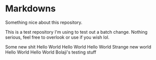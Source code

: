 # Markdowns

Something nice about this repository.

This is a test repository I'm using to test out a batch change. Nothing serious, feel free to overlook or use if you wish lol.

Some new shit
Hello World
Hello World
Hello World
Strange new world
Hello World
Hello World
Bolaji's testing stuff
